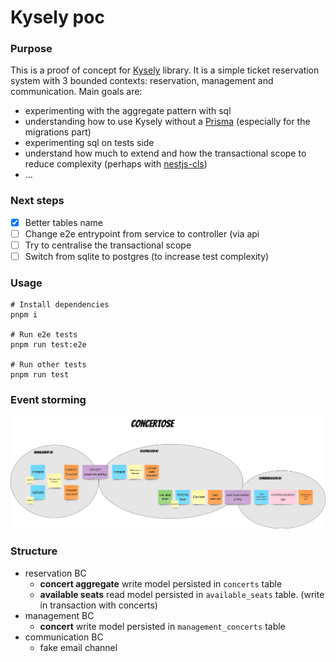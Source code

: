 # Kysely poc

### Purpose
This is a proof of concept for [Kysely](https://github.com/kysely-org/kysely) library. It is a simple ticket reservation system with 3 bounded contexts: reservation, management and communication.
Main goals are:
- experimenting with the aggregate pattern with sql
- understanding how to use Kysely without a [Prisma](https://github.com/prisma/prisma) (especially for the migrations part)
- experimenting sql on tests side
- understand how much to extend and how the transactional scope to reduce complexity (perhaps with [nestjs-cls](https://github.com/Papooch/nestjs-cls))
- ...

### Next steps
- [x] Better tables name
- [ ] Change e2e entrypoint from service to controller (via api
- [ ] Try to centralise the transactional scope
- [ ] Switch from sqlite to postgres (to increase test complexity)

### Usage

```shell
# Install dependencies
pnpm i

# Run e2e tests
pnpm run test:e2e

# Run other tests
pnpm run test
```

### Event storming
![img_1.png](assets/event_storming.png)

### Structure
- reservation BC
  - **concert aggregate** write model persisted in `concerts` table
  - **available seats** read model persisted in `available_seats` table. (write in transaction with concerts)
- management BC
  - **concert** write model persisted in `management_concerts` table 
- communication BC
  - fake email channel